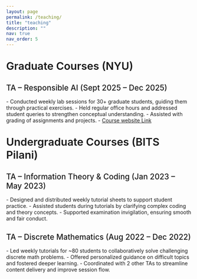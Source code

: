 ```yaml
---
layout: page
permalink: /teaching/
title: "teaching"
description: ""
nav: true
nav_order: 5
---
```


<h2 style="font-size: 1.8rem; font-weight: 600; color: var(--global-theme-color); margin-top: 2rem; margin-bottom: 1.5rem;">Graduate Courses (NYU)</h2>

<h3 style="font-size: 1.3rem; font-weight: 500; margin-bottom: 1rem;">TA – Responsible AI (Sept 2025 – Dec 2025)</h3>
- Conducted weekly lab sessions for 30+ graduate students, guiding them through practical exercises.
- Held regular office hours and addressed student queries to strengthen conceptual understanding.
- Assisted with grading of assignments and projects.
- <a href="https://dataresponsibly.github.io/rds25/" target="_blank">Course website Link</a>

<h2 style="font-size: 1.8rem; font-weight: 600; color: var(--global-theme-color); margin-top: 2rem; margin-bottom: 1.5rem;">Undergraduate Courses (BITS Pilani)</h2>

<h3 style="font-size: 1.3rem; font-weight: 500; margin-bottom: 1rem;">TA – Information Theory & Coding (Jan 2023 – May 2023)</h3>
- Designed and distributed weekly tutorial sheets to support student practice.
- Assisted students during tutorials by clarifying complex coding and theory concepts.
- Supported examination invigilation, ensuring smooth and fair conduct.

<h3 style="font-size: 1.3rem; font-weight: 500; margin-bottom: 1rem;">TA – Discrete Mathematics (Aug 2022 – Dec 2022)</h3>
- Led weekly tutorials for ~80 students to collaboratively solve challenging discrete math problems.
- Offered personalized guidance on difficult topics and fostered deeper learning.
- Coordinated with 2 other TAs to streamline content delivery and improve session flow.
